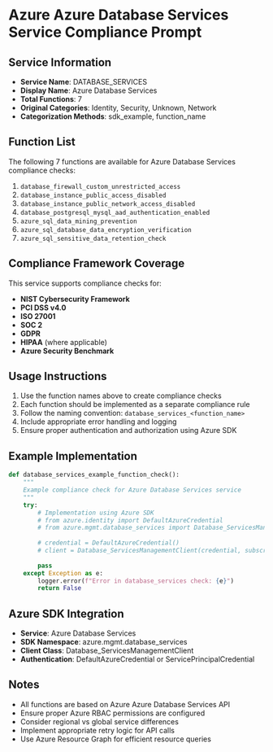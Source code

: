 # Azure Azure Database Services Service Compliance Prompt

## Service Information
- **Service Name**: DATABASE_SERVICES
- **Display Name**: Azure Database Services
- **Total Functions**: 7
- **Original Categories**: Identity, Security, Unknown, Network
- **Categorization Methods**: sdk_example, function_name

## Function List
The following 7 functions are available for Azure Database Services compliance checks:

1. `database_firewall_custom_unrestricted_access`
2. `database_instance_public_access_disabled`
3. `database_instance_public_network_access_disabled`
4. `database_postgresql_mysql_aad_authentication_enabled`
5. `azure_sql_data_mining_prevention`
6. `azure_sql_database_data_encryption_verification`
7. `azure_sql_sensitive_data_retention_check`


## Compliance Framework Coverage
This service supports compliance checks for:
- **NIST Cybersecurity Framework**
- **PCI DSS v4.0**
- **ISO 27001**
- **SOC 2**
- **GDPR**
- **HIPAA** (where applicable)
- **Azure Security Benchmark**

## Usage Instructions
1. Use the function names above to create compliance checks
2. Each function should be implemented as a separate compliance rule
3. Follow the naming convention: `database_services_<function_name>`
4. Include appropriate error handling and logging
5. Ensure proper authentication and authorization using Azure SDK

## Example Implementation
```python
def database_services_example_function_check():
    """
    Example compliance check for Azure Database Services service
    """
    try:
        # Implementation using Azure SDK
        # from azure.identity import DefaultAzureCredential
        # from azure.mgmt.database_services import Database_ServicesManagementClient
        
        # credential = DefaultAzureCredential()
        # client = Database_ServicesManagementClient(credential, subscription_id)
        
        pass
    except Exception as e:
        logger.error(f"Error in database_services check: {e}")
        return False
```

## Azure SDK Integration
- **Service**: Azure Database Services
- **SDK Namespace**: azure.mgmt.database_services
- **Client Class**: Database_ServicesManagementClient
- **Authentication**: DefaultAzureCredential or ServicePrincipalCredential

## Notes
- All functions are based on Azure Azure Database Services API
- Ensure proper Azure RBAC permissions are configured
- Consider regional vs global service differences
- Implement appropriate retry logic for API calls
- Use Azure Resource Graph for efficient resource queries
